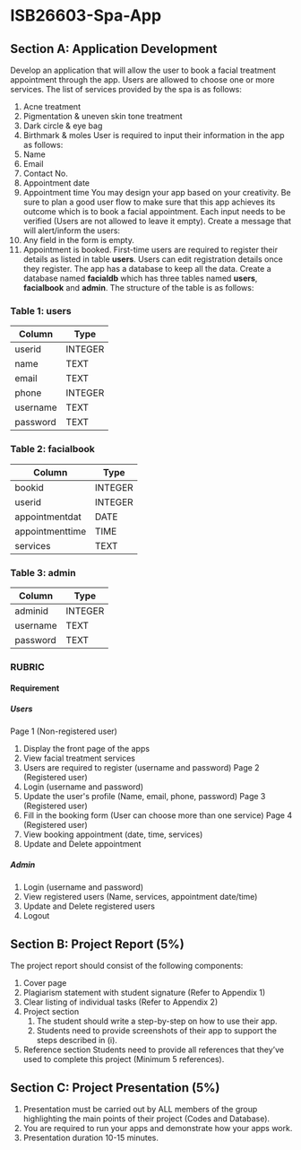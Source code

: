 # ISB26603-Spa-App

## Section A: Application Development
Develop an application that will allow the user to book a facial treatment
appointment through the app. Users are allowed to choose one or more services. The 
list of services provided by the spa is as follows:
1. Acne treatment
2. Pigmentation & uneven skin tone treatment
3. Dark circle & eye bag
4. Birthmark & moles
User is required to input their information in the app as follows:
1. Name
2. Email
3. Contact No.
4. Appointment date
5. Appointment time
You may design your app based on your creativity. Be sure to plan a good user 
flow to make sure that this app achieves its outcome which is to book a facial
appointment. Each input needs to be verified (Users are not allowed to leave it 
empty). Create a message that will alert/inform the users:
1. Any field in the form is empty.
2. Appointment is booked.
First-time users are required to register their details as listed in table **users**. 
Users can edit registration details once they register. The app has a database to keep 
all the data. Create a database named **facialdb** which has three tables named **users**, 
**facialbook** and **admin**. The structure of the table is as follows:

### Table 1: users
| Column     | Type     | 
| ---------- | -------- |
| userid     | INTEGER  |
| name       | TEXT     |
| email      | TEXT     |
| phone      | INTEGER  |
| username   | TEXT     |
| password   | TEXT     |

### Table 2: facialbook
| Column          | Type     | 
| --------------- | -------- |
| bookid          | INTEGER  |
| userid          | INTEGER  |
| appointmentdat  | DATE     |
| appointmenttime | TIME     |
| services        | TEXT     |

### Table 3: admin
| Column          | Type     | 
| --------------- | -------- |
| adminid         | INTEGER  |
| username        | TEXT     |
| password        | TEXT     |

### RUBRIC
#### Requirement
##### Users
Page 1 (Non-registered user)
1. Display the front page of the apps
2. View facial treatment services
3. Users are required to register (username and password)
Page 2 (Registered user)
1. Login (username and password)
2. Update the user's profile (Name, email, phone, password)
Page 3 (Registered user)
1. Fill in the booking form (User can choose more than one service)
Page 4 (Registered user)
1. View booking appointment (date, time, services)
2. Update and Delete appointment
##### Admin
1. Login (username and password)
2. View registered users (Name, services, appointment date/time)
3. Update and Delete registered users
4. Logout

## Section B: Project Report (5%)
The project report should consist of the following components:
1. Cover page
2. Plagiarism statement with student signature (Refer to Appendix 1)
3. Clear listing of individual tasks (Refer to Appendix 2)
4. Project section
    1. The student should write a step-by-step on how to use their app.
    2. Students need to provide screenshots of their app to support the steps described in (i).
5. Reference section
Students need to provide all references that they’ve used to complete 
this project (Minimum 5 references).

## Section C: Project Presentation (5%)
1. Presentation must be carried out by ALL members of the group highlighting the main points of their project (Codes and Database).
2. You are required to run your apps and demonstrate how your apps work.
3. Presentation duration 10-15 minutes.
